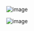![image](https://github.com/mihmoh2024/tmp/assets/89910305/7b924f4f-dc1c-4abd-a381-c2c12994056a)

![image](https://github.com/mihmoh2024/tmp/assets/89910305/3cf2adb4-e4d6-428f-bfd8-a66a9c56da22)
